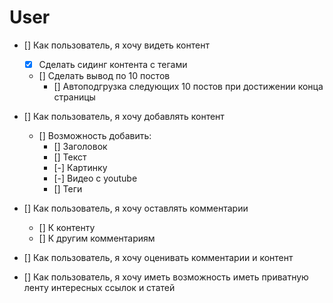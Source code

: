 # User
- [] Как пользователь, я хочу видеть контент
  - [x] Сделать сидинг контента с тегами
  - [] Сделать вывод по 10 постов
    - [] Автоподгрузка следующих 10 постов при достижении конца страницы 
- [] Как пользователь, я хочу добавлять контент
  - [] Возможность добавить:
    - [] Заголовок
    - [] Текст
    - [-] Картинку
    - [-] Видео с youtube
    - [] Теги
- [] Как пользователь, я хочу оставлять комментарии
  - [] К контенту
  - [] К другим комментариям
  

- [] Как пользователь, я хочу оценивать комментарии и контент
- [] Как пользователь, я хочу иметь возможность иметь приватную ленту интересных ссылок и статей

